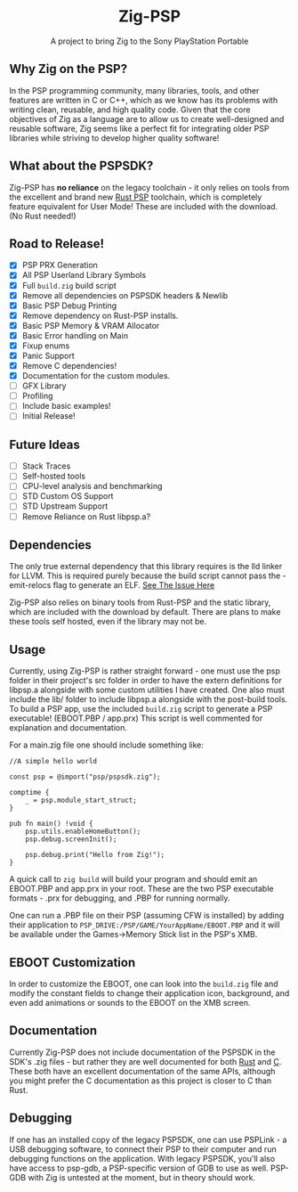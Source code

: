 <h1 align="center">Zig-PSP</h1>
<p align="center">A project to bring Zig to the Sony PlayStation Portable</p>

## Why Zig on the PSP?

In the PSP programming community, many libraries, tools, and other features are written in C or C++, which as we know has its problems with writing clean, reusable, and high quality code. Given that the core objectives of Zig as a language are to allow us to create well-designed and reusable software, Zig seems like a perfect fit for integrating older PSP libraries while striving to develop higher quality software!

## What about the PSPSDK?

Zig-PSP has **no reliance** on the legacy toolchain - it only relies on tools from the excellent and brand new [Rust PSP](https://github.com/overdrivenpotato/rust-psp) toolchain, which is completely feature equivalent for User Mode! These are included with the download. (No Rust needed!)

## Road to Release!
- [x] PSP PRX Generation
- [x] All PSP Userland Library Symbols
- [x] Full `build.zig` build script
- [x] Remove all dependencies on PSPSDK headers & Newlib
- [x] Basic PSP Debug Printing
- [x] Remove dependency on Rust-PSP installs.
- [x] Basic PSP Memory & VRAM Allocator
- [x] Basic Error handling on Main
- [x] Fixup enums
- [x] Panic Support
- [x] Remove C dependencies!
- [x] Documentation for the custom modules.
- [ ] GFX Library
- [ ] Profiling
- [ ] Include basic examples!
- [ ] Initial Release!

## Future Ideas
- [ ] Stack Traces
- [ ] Self-hosted tools
- [ ] CPU-level analysis and benchmarking
- [ ] STD Custom OS Support
- [ ] STD Upstream Support
- [ ] Remove Reliance on Rust libpsp.a?

## Dependencies

The only true external dependency that this library requires is the lld linker for LLVM. This is required purely because the build script cannot pass the -emit-relocs flag to generate an ELF. [See The Issue Here](https://github.com/ziglang/zig/issues/5986)

Zig-PSP also relies on binary tools from Rust-PSP and the static library, which are included with the download by default. There are plans to make these tools self hosted, even if the library may not be.

## Usage

Currently, using Zig-PSP is rather straight forward - one must use the psp folder in their project's src folder in order to have the extern definitions for libpsp.a alongside with some custom utilities I have created. One also must include the lib/ folder to include libpsp.a alongside with the post-build tools. To build a PSP app, use the included `build.zig` script to generate a PSP executable! (EBOOT.PBP / app.prx) This script is well commented for explanation and documentation.

For a main.zig file one should include something like:

```zig
//A simple hello world

const psp = @import("psp/pspsdk.zig");

comptime {
    _ = psp.module_start_struct;
}

pub fn main() !void {
    psp.utils.enableHomeButton();
    psp.debug.screenInit();

    psp.debug.print("Hello from Zig!");
}
```

A quick call to `zig build` will build your program and should emit an EBOOT.PBP and app.prx in your root. These are the two PSP executable formats - .prx for debugging, and .PBP for running normally.

One can run a .PBP file on their PSP (assuming CFW is installed) by adding their application to `PSP_DRIVE:/PSP/GAME/YourAppName/EBOOT.PBP` and it will be available under the Games->Memory Stick list in the PSP's XMB.

## EBOOT Customization
In order to customize the EBOOT, one can look into the `build.zig` file and modify the constant fields to change their application icon, background, and even add animations or sounds to the EBOOT on the XMB screen.

## Documentation

Currently Zig-PSP does not include documentation of the PSPSDK in the SDK's .zig files - but rather they are well documented for both [Rust](https://docs.rs/psp/) and [C](http://psp.jim.sh/pspsdk-doc/). These both have an excellent documentation of the same APIs, although you might prefer the C documentation as this project is closer to C than Rust.

## Debugging

If one has an installed copy of the legacy PSPSDK, one can use PSPLink - a USB debugging software, to connect their PSP to their computer and run debugging functions on the application. With legacy PSPSDK, you'll also have access to psp-gdb, a PSP-specific version of GDB to use as well. PSP-GDB with Zig is untested at the moment, but in theory should work.
